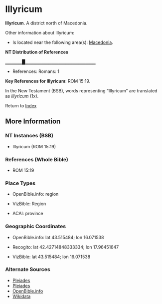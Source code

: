 # Illyricum
**Illyricum**. 
A district north of Macedonia. 




Other information about Illyricum:


* Is located near the following area(s): 
[Macedonia](Macedonia.md). 


**NT Distribution of References**

▁▁▁▁▁█▁▁▁▁▁▁▁▁▁▁▁▁▁▁▁▁▁▁▁▁▁
* References: Romans: 1



**Key References for Illyricum**: 
ROM 15:19. 




In the New Testament (BSB), words representing “Illyricum” are translated as 
*Illyricum* (1x). 


Return to [Index](00-Index.md)

## More Information

### NT Instances (BSB)

* Illyricum (ROM 15:19)



### References (Whole Bible)

* ROM 15:19


### Place Types

* OpenBible.info: region

* VizBible: Region

* ACAI: province



### Geographic Coordinates

* OpenBible.info: lat 43.515484; lon 16.071538

* Recogito: lat 42.42714848333334; lon 17.96451647

* VizBible: lat 43.515484; lon 16.071538



### Alternate Sources

* [Pleiades](https://pleiades.stoa.org/places/481865)
* [Pleiades](http://pleiades.stoa.org/places/481865)
* [OpenBible.info](https://www.openbible.info/geo/ancient/ac405c0)
* [Wikidata](http://www.wikidata.org/entity/Q753824)




